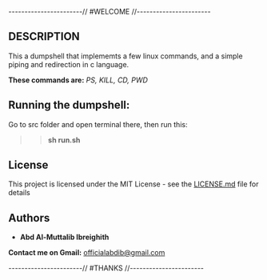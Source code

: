 -----------------------// #WELCOME //-----------------------

## DESCRIPTION

This a dumpshell that implememts a few linux commands, 
and a simple piping and redirection in c language.

**These commands are:** *PS, KILL, CD, PWD*


## Running the dumpshell:
Go to src folder and open terminal there, then run this:
>> **sh run.sh**

## License

This project is licensed under the MIT License - see the [LICENSE.md](LICENSE.md) file for details

## Authors

* **Abd Al-Muttalib Ibreighith**


**Contact me on Gmail:** officialabdib@gmail.com

-----------------------// #THANKS //-----------------------
